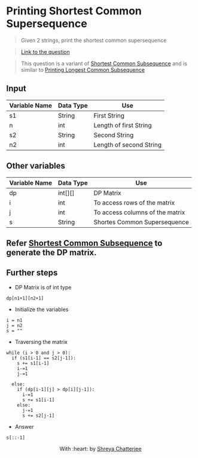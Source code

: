 # Printing Shortest Common Supersequence

> Given 2 strings, print the shortest common supersequence

> [Link to the question](https://leetcode.com/problems/shortest-common-supersequence/)

> This question is a variant of [Shortest Common Subsequence](https://github.com/Shreya549/last-minute-dsa/blob/main/Dynamic%20Programming/Shortest-Common-Supersequence.md) and is similar to [Printing Longest Common Subsequence](https://github.com/Shreya549/last-minute-dsa/blob/main/Dynamic%20Programming/Printing-Longest-Common-Subsequence.md)

## Input
| Variable Name | Data Type | Use | 
|---- | ----- | ----- |
| s1 | String | First String |
| n | int | Length of first String |
| s2 | String | Second String |
| n2 | int | Length of second String |

## Other variables
| Variable Name | Data Type | Use | 
|---- | ----- | ----- |
| dp | int[][] | DP Matrix |
| i | int | To access rows of the matrix |
| j | int | To access columns of the matrix |
| s | String | Shortes Common Supersequence |

## Refer [Shortest Common Subsequence](https://github.com/Shreya549/last-minute-dsa/blob/main/Dynamic%20Programming/Shortest-Common-Supersequence.md) to generate the DP matrix.

## Further steps

- DP Matrix is of int type

`dp[n1+1][n2+1]`

- Initialize the variables

```
i = n1
j = n2
s = ""
```

- Traversing the matrix

```
while (i > 0 and j > 0):
  if (s1[i-1] == s2[j-1]):
    s += s1[i-1]
    i-=1
    j-=1
    
  else:
    if (dp[i-1][j] > dp[i][j-1]):
      i-=1
      s += s1[i-1]
    else:
      j-=1
      s += s2[j-1]
```

- Answer

`s[::-1]`

<p align="center">
	With :heart: by <a href="https://github.com/Shreya549" target="_blank">Shreya Chatterjee</a>
</p>
